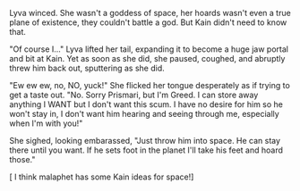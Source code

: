 Lyva winced. She wasn't a goddess of space, her hoards wasn't even a true plane of existence, they couldn't battle a god. But Kain didn't need to know that.    

"Of course I..." Lyva lifted her tail, expanding it to become a huge jaw portal and bit at Kain. Yet as soon as she did, she paused, coughed, and abruptly threw him back out, sputtering as she did.    

"Ew ew ew, no, NO, yuck!" She flicked her tongue desperately as if trying to get a taste out. "No. Sorry Prismari, but I'm Greed. I can store away anything I WANT but I don't want this scum. I have no desire for him so he won't stay in, I don't want him hearing and seeing through me, especially when I'm with you!"  

She sighed, looking embarassed, "Just throw him into space. He can stay there until you want. If he sets foot in the planet I'll take his feet and hoard those."   

 [ I think malaphet has some Kain ideas for space!]